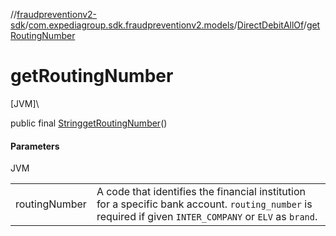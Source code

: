 //[fraudpreventionv2-sdk](../../../index.md)/[com.expediagroup.sdk.fraudpreventionv2.models](../index.md)/[DirectDebitAllOf](index.md)/[getRoutingNumber](get-routing-number.md)

# getRoutingNumber

[JVM]\

public final [String](https://docs.oracle.com/javase/8/docs/api/java/lang/String.html)[getRoutingNumber](get-routing-number.md)()

#### Parameters

JVM

| | |
|---|---|
| routingNumber | A code that identifies the financial institution for a specific bank account. `routing_number` is required if given `INTER_COMPANY` or `ELV` as `brand`. |
